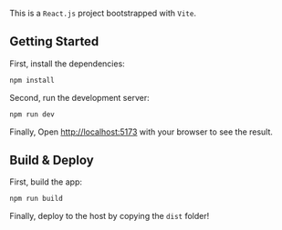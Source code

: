 This is a `React.js` project bootstrapped with `Vite`.

## Getting Started

First, install the dependencies:

```bash
npm install
```

Second, run the development server:

```bash
npm run dev
```

Finally, Open [http://localhost:5173](http://localhost:5173) with your browser to see the result.

## Build & Deploy

First, build the app:

```bash
npm run build
```

Finally, deploy to the host by copying the `dist` folder!
